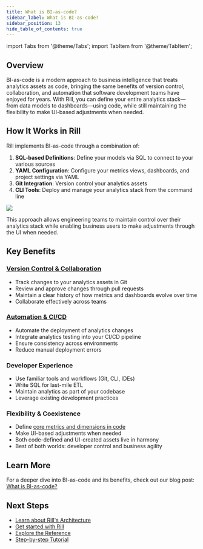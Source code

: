 ```yaml
---
title: What is BI-as-code?
sidebar_label: What is BI-as-code?
sidebar_position: 13
hide_table_of_contents: true
---
```


import Tabs from '@theme/Tabs';
import TabItem from '@theme/TabItem';

## Overview

BI-as-code is a modern approach to business intelligence that treats analytics assets as code, bringing the same benefits of version control, collaboration, and automation that software development teams have enjoyed for years. With Rill, you can define your entire analytics stack—from data models to dashboards—using code, while still maintaining the flexibility to make UI-based adjustments when needed.

## How It Works in Rill

Rill implements BI-as-code through a combination of:

1. **SQL-based Definitions**: Define your models via SQL to connect to your various sources
2. **YAML Configuration**: Configure your metrics views, dashboards, and project settings via YAML
3. **Git Integration**: Version control your analytics assets
4. **CLI Tools**: Deploy and manage your analytics stack from the command line
   
<div style={{ textAlign: 'center' }}>
  <img src="/img/concepts/metrics-view/metrics-view-components.png" style={{ width: '100%', borderRadius: '15px', padding: '20px' }} />
</div>


This approach allows engineering teams to maintain control over their analytics stack while enabling business users to make adjustments through the UI when needed.

## Key Benefits
 
### [Version Control & Collaboration](/deploy/deploy-dashboard)
- Track changes to your analytics assets in Git
- Review and approve changes through pull requests
- Maintain a clear history of how metrics and dashboards evolve over time
- Collaborate effectively across teams

### [Automation & CI/CD](/deploy/github-101)
- Automate the deployment of analytics changes
- Integrate analytics testing into your CI/CD pipeline
- Ensure consistency across environments
- Reduce manual deployment errors

### Developer Experience
- Use familiar tools and workflows (Git, CLI, IDEs)
- Write SQL for last-mile ETL
- Maintain analytics as part of your codebase
- Leverage existing development practices

### Flexibility & Coexistence
- Define [core metrics and dimensions in code](/build/metrics-view)
- Make UI-based adjustments when needed
- Both code-defined and UI-created assets live in harmony
- Best of both worlds: developer control and business agility


## Learn More

For a deeper dive into BI-as-code and its benefits, check out our blog post: [What is BI-as-code?](https://www.rilldata.com/blog/bi-as-code-and-the-new-era-of-genbi)

## Next Steps

- [Learn about Rill's Architecture](/get-started/concepts/architecture)
- [Get started with Rill](/get-started/install)
- [Explore the Reference](/connect)
- [Step-by-step Tutorial](/guides)
